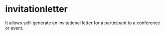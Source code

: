 # invitationletter
It allows self-generate an invitational letter for a participant to a conference or event.
